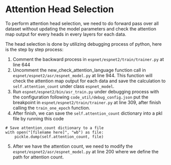 # Attention Head Selection

To perform attention head selection, we need to do forward pass over all dataset without updating the model parameters and check the attention map output for every heads in every layers for each data. 

The head selection is done by utilizing debugging process of python, here is the step by step process:
1. Comment the backward process in `espnet/espnet2/train/trainer.py` at line 644
2. Uncomment the new_check_attention_language function call in `espnet/espnet2/asr/espnet_model.py` at line 944. This function will check the attention map output for each data and save the calculation to `self.attention_count` under class `espnet_model`.
3. Run `espnet/espnet2/bin/asr_train.py` under debugging process with the configuration following `code_util/debug_config.json` put the breakpoint in `espnet/espnet2/train/trainer.py` at line 309, after finish calling the `train_one_epoch` function.
4. After finish, we can save the `self.attention_count` dictionary into a pkl file by running this code
```
# Save attention_count dictionary to a file
with open("[filename here]", "wb") as file:
    pickle.dump(self.attention_count, file)

```
5. After we have the attention count, we need to modify the `espnet/espnet2/asr/espnet_model.py` at line 200 where we define the path for attention count.